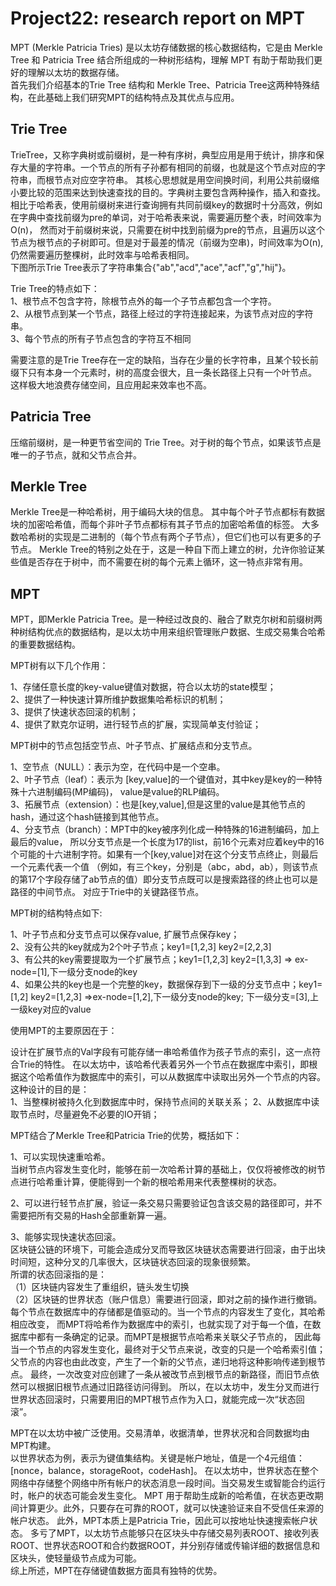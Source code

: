 # Project22: research report on MPT
MPT (Merkle Patricia Tries) 是以太坊存储数据的核心数据结构，它是由 Merkle Tree 和 Patricia Tree 结合所组成的一种树形结构，理解 MPT 有助于帮助我们更好的理解以太坊的数据存储。<br>
首先我们介绍基本的Trie Tree 结构和 Merkle Tree、Patricia Tree这两种特殊结构，在此基础上我们研究MPT的结构特点及其优点与应用。<br>

## Trie Tree
TrieTree，又称字典树或前缀树，是一种有序树，典型应用是用于统计，排序和保存大量的字符串。一个节点的所有子孙都有相同的前缀，也就是这个节点对应的字符串，而根节点对应空字符串。
其核心思想就是用空间换时间，利用公共前缀缩小要比较的范围来达到快速查找的目的。字典树主要包含两种操作，插入和查找。<br>
相比于哈希表，使用前缀树来进行查询拥有共同前缀key的数据时十分高效，例如在字典中查找前缀为pre的单词，对于哈希表来说，需要遍历整个表，时间效率为O(n)，
然而对于前缀树来说，只需要在树中找到前缀为pre的节点，且遍历以这个节点为根节点的子树即可。但是对于最差的情况（前缀为空串)，时间效率为O(n),仍然需要遍历整棵树，此时效率与哈希表相同。<br>
下图所示Trie Tree表示了字符串集合{"ab","acd","ace","acf","g","hij"}。<br>

Trie Tree的特点如下：<br>
1、根节点不包含字符，除根节点外的每一个子节点都包含一个字符。<br>
2、从根节点到某一个节点，路径上经过的字符连接起来，为该节点对应的字符串。<br>
3、每个节点的所有子节点包含的字符互不相同<br>

需要注意的是Trie Tree存在一定的缺陷，当存在少量的长字符串，且某个较长前缀下只有本身一个元素时，树的高度会很大，且一条长路径上只有一个叶节点。
这样极大地浪费存储空间，且应用起来效率也不高。<br>

## Patricia Tree
压缩前缀树，是一种更节省空间的 Trie Tree。对于树的每个节点，如果该节点是唯一的子节点，就和父节点合并。<br>

## Merkle Tree
Merkle Tree是一种哈希树，用于编码大块的信息。 其中每个叶子节点都标有数据块的加密哈希值，而每个非叶子节点都标有其子节点的加密哈希值的标签。 
大多数哈希树的实现是二进制的（每个节点有两个子节点），但它们也可以有更多的子节点。 
Merkle Tree的特别之处在于，这是一种自下而上建立的树，允许你验证某些值是否存在于树中，而不需要在树的每个元素上循环，这一特点非常有用。<br>

## MPT
MPT，即Merkle Patricia Tree。是一种经过改良的、融合了默克尔树和前缀树两种树结构优点的数据结构，是以太坊中用来组织管理账户数据、生成交易集合哈希的重要数据结构。<br>

MPT树有以下几个作用：<br>

1、存储任意长度的key-value键值对数据，符合以太坊的state模型；<br>
2、提供了一种快速计算所维护数据集哈希标识的机制；<br>
3、提供了快速状态回滚的机制；<br>
4、提供了默克尔证明，进行轻节点的扩展，实现简单支付验证；<br>

MPT树中的节点包括空节点、叶子节点、扩展结点和分支节点。<br>

1、空节点（NULL）：表示为空，在代码中是一个空串。<br>
2、叶子节点（leaf）：表示为 [key,value]的一个键值对，其中key是key的一种特殊十六进制编码(MP编码)， value是value的RLP编码。<br>
3、拓展节点（extension）：也是[key,value],但是这里的value是其他节点的hash，通过这个hash链接到其他节点。<br>
4、分支节点（branch）：MPT中的key被序列化成一种特殊的16进制编码，加上最后的value，
所以分支节点是一个长度为17的list，前16个元素对应着key中的16个可能的十六进制字符。如果有一个[key,value]对在这个分支节点终止，则最后一个元素代表一个值
（例如，有三个key，分别是（abc，abd，ab），则该节点的第17个字段存储了ab节点的值）即分支节点既可以是搜索路径的终止也可以是路径的中间节点。
对应于Trie中的关键路径节点。<br>

MPT树的结构特点如下:<br>

1、叶子节点和分支节点可以保存value, 扩展节点保存key；<br>
2、没有公共的key就成为2个叶子节点；key1=[1,2,3] key2=[2,2,3]<br>
3、有公共的key需要提取为一个扩展节点；key1=[1,2,3] key2=[1,3,3] => ex-node=[1],下一级分支node的key<br>
4、如果公共的key也是一个完整的key，数据保存到下一级的分支节点中；key1=[1,2] key2=[1,2,3] =>ex-node=[1,2],下一级分支node的key; 
下一级分支=[3],上一级key对应的value<br>

使用MPT的主要原因在于：<br>

设计在扩展节点的Val字段有可能存储一串哈希值作为孩子节点的索引，这一点符合Trie的特性。
在以太坊中，该哈希代表着另外一个节点在数据库中索引，即根据这个哈希值作为数据库中的索引，可以从数据库中读取出另外一个节点的内容。<br>
这种设计的目的是：<br>
1、当整棵树被持久化到数据库中时，保持节点间的关联关系；
2、从数据库中读取节点时，尽量避免不必要的IO开销；

MPT结合了Merkle Tree和Patricia Trie的优势，概括如下：<br>

1、可以实现快速重哈希。<br>
当树节点内容发生变化时，能够在前一次哈希计算的基础上，仅仅将被修改的树节点进行哈希重计算，便能得到一个新的根哈希用来代表整棵树的状态。<br>

2、可以进行轻节点扩展，验证一条交易只需要验证包含该交易的路径即可，并不需要把所有交易的Hash全部重新算一遍。<br>

3、能够实现快速状态回滚。<br>
区块链公链的环境下，可能会造成分叉而导致区块链状态需要进行回滚，由于出块时间短，这种分叉的几率很大，区块链状态回滚的现象很频繁。<br>
所谓的状态回滚指的是：<br>
（1）区块链内容发生了重组织，链头发生切换<br>
（2）区块链的世界状态（账户信息）需要进行回滚，即对之前的操作进行撤销。<br>
每个节点在数据库中的存储都是值驱动的。当一个节点的内容发生了变化，其哈希相应改变，
而MPT将哈希作为数据库中的索引，也就实现了对于每一个值，在数据库中都有一条确定的记录。而MPT是根据节点哈希来关联父子节点的，
因此每当一个节点的内容发生变化，最终对于父节点来说，改变的只是一个哈希索引值；父节点的内容也由此改变，产生了一个新的父节点，递归地将这种影响传递到根节点。
最终，一次改变对应创建了一条从被改节点到根节点的新路径，而旧节点依然可以根据旧根节点通过旧路径访问得到。
所以，在以太坊中，发生分叉而进行世界状态回滚时，只需要用旧的MPT根节点作为入口，就能完成一次“状态回滚”。<br>

MPT在以太坊中被广泛使用。交易清单，收据清单，世界状况和合同数据均由MPT构建。<br>
以世界状态为例，表示为键值集结构。关键是帐户地址，值是一个4元组值：[nonce，balance，storageRoot，codeHash]。
在以太坊中，世界状态在整个网络中存储整个网络中所有帐户的状态消息一段时间。当交易发生或智能合约运行时，帐户的状态可能会发生变化。
MPT 用于帮助生成新的哈希值，在状态更改期间计算更少。此外，只要存在可靠的ROOT，就可以快速验证来自不受信任来源的帐户状态。
此外，MPT本质上是Patricia Trie，因此可以按地址快速搜索帐户状态。
多亏了MPT，以太坊节点能够只在区块头中存储交易列表ROOT、接收列表ROOT、世界状态ROOT和合约数据ROOT，并分别存储或传输详细的数据信息和区块头，使轻量级节点成为可能。<br>
综上所述，MPT在存储键值数据方面具有独特的优势。

